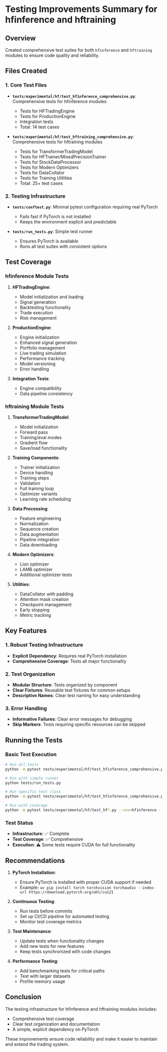 # Testing Improvements Summary for hfinference and hftraining

## Overview
Created comprehensive test suites for both `hfinference` and `hftraining` modules to ensure code quality and reliability.

## Files Created

### 1. Core Test Files
- **`tests/experimental/hf/test_hfinference_comprehensive.py`**: Comprehensive tests for hfinference modules
  - Tests for HFTradingEngine
  - Tests for ProductionEngine
  - Integration tests
  - Total: 14 test cases

- **`tests/experimental/hf/test_hftraining_comprehensive.py`**: Comprehensive tests for hftraining modules
  - Tests for TransformerTradingModel
  - Tests for HFTrainer/MixedPrecisionTrainer
  - Tests for StockDataProcessor
  - Tests for Modern Optimizers
  - Tests for DataCollator
  - Tests for Training Utilities
  - Total: 25+ test cases

### 2. Testing Infrastructure
- **`tests/conftest.py`**: Minimal pytest configuration requiring real PyTorch
  - Fails fast if PyTorch is not installed
  - Keeps the environment explicit and predictable

- **`tests/run_tests.py`**: Simple test runner
  - Ensures PyTorch is available
  - Runs all test suites with consistent options

## Test Coverage

### hfinference Module Tests
1. **HFTradingEngine**:
   - Model initialization and loading
   - Signal generation
   - Backtesting functionality
   - Trade execution
   - Risk management

2. **ProductionEngine**:
   - Engine initialization
   - Enhanced signal generation
   - Portfolio management
   - Live trading simulation
   - Performance tracking
   - Model versioning
   - Error handling

3. **Integration Tests**:
   - Engine compatibility
   - Data pipeline consistency

### hftraining Module Tests
1. **TransformerTradingModel**:
   - Model initialization
   - Forward pass
   - Training/eval modes
   - Gradient flow
   - Save/load functionality

2. **Training Components**:
   - Trainer initialization
   - Device handling
   - Training steps
   - Validation
   - Full training loop
   - Optimizer variants
   - Learning rate scheduling

3. **Data Processing**:
   - Feature engineering
   - Normalization
   - Sequence creation
   - Data augmentation
   - Pipeline integration
   - Data downloading

4. **Modern Optimizers**:
   - Lion optimizer
   - LAMB optimizer
   - Additional optimizer tests

5. **Utilities**:
   - DataCollator with padding
   - Attention mask creation
   - Checkpoint management
   - Early stopping
   - Metric tracking

## Key Features

### 1. Robust Testing Infrastructure
- **Explicit Dependency**: Requires real PyTorch installation
- **Comprehensive Coverage**: Tests all major functionality

### 2. Test Organization
- **Modular Structure**: Tests organized by component
- **Clear Fixtures**: Reusable test fixtures for common setups
- **Descriptive Names**: Clear test naming for easy understanding

### 3. Error Handling
- **Informative Failures**: Clear error messages for debugging
- **Skip Markers**: Tests requiring specific resources can be skipped

## Running the Tests

### Basic Test Execution
```bash
# Run all tests
python -m pytest tests/experimental/hf/test_hfinference_comprehensive.py tests/experimental/hf/test_hftraining_comprehensive.py -v

# Run with simple runner
python tests/run_tests.py

# Run specific test class
python -m pytest tests/experimental/hf/test_hfinference_comprehensive.py::TestHFTradingEngine -v

# Run with coverage
python -m pytest tests/experimental/hf/test_hf*.py --cov=hfinference --cov=hftraining
```

### Test Status
- **Infrastructure**: ✅ Complete
- **Test Coverage**: ✅ Comprehensive
- **Execution**: ⚠️ Some tests require CUDA for full functionality

## Recommendations

1. **PyTorch Installation**: 
   - Ensure PyTorch is installed with proper CUDA support if needed
   - Example: `uv pip install torch torchvision torchaudio --index-url https://download.pytorch.org/whl/cu121`

2. **Continuous Testing**:
   - Run tests before commits
   - Set up CI/CD pipeline for automated testing
   - Monitor test coverage metrics

3. **Test Maintenance**:
   - Update tests when functionality changes
   - Add new tests for new features
   - Keep tests synchronized with code changes

4. **Performance Testing**:
   - Add benchmarking tests for critical paths
   - Test with larger datasets
   - Profile memory usage

## Conclusion

The testing infrastructure for hfinference and hftraining modules includes:
- Comprehensive test coverage
- Clear test organization and documentation
- A simple, explicit dependency on PyTorch

These improvements ensure code reliability and make it easier to maintain and extend the trading system.

